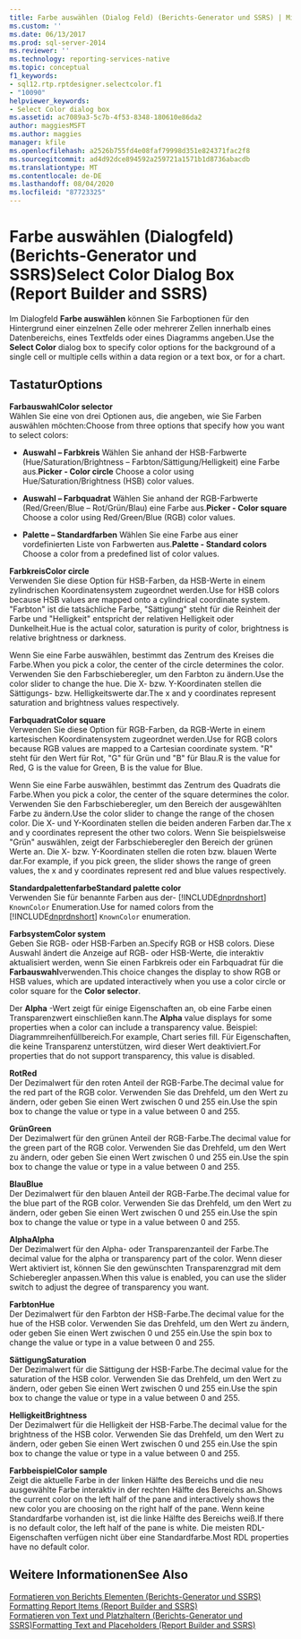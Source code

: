 ```yaml
---
title: Farbe auswählen (Dialog Feld) (Berichts-Generator und SSRS) | Microsoft-Dokumentation
ms.custom: ''
ms.date: 06/13/2017
ms.prod: sql-server-2014
ms.reviewer: ''
ms.technology: reporting-services-native
ms.topic: conceptual
f1_keywords:
- sql12.rtp.rptdesigner.selectcolor.f1
- "10090"
helpviewer_keywords:
- Select Color dialog box
ms.assetid: ac7089a3-5c7b-4f53-8348-180610e86da2
author: maggiesMSFT
ms.author: maggies
manager: kfile
ms.openlocfilehash: a2526b755fd4e08faf79998d351e824371fac2f8
ms.sourcegitcommit: ad4d92dce894592a259721a1571b1d8736abacdb
ms.translationtype: MT
ms.contentlocale: de-DE
ms.lasthandoff: 08/04/2020
ms.locfileid: "87723325"
---
```

# <a name="select-color-dialog-box-report-builder-and-ssrs"></a><span data-ttu-id="b41b1-102">Farbe auswählen (Dialogfeld) (Berichts-Generator und SSRS)</span><span class="sxs-lookup"><span data-stu-id="b41b1-102">Select Color Dialog Box (Report Builder and SSRS)</span></span>
  <span data-ttu-id="b41b1-103">Im Dialogfeld **Farbe auswählen** können Sie Farboptionen für den Hintergrund einer einzelnen Zelle oder mehrerer Zellen innerhalb eines Datenbereichs, eines Textfelds oder eines Diagramms angeben.</span><span class="sxs-lookup"><span data-stu-id="b41b1-103">Use the **Select Color** dialog box to specify color options for the background of a single cell or multiple cells within a data region or a text box, or for a chart.</span></span>  
  
## <a name="options"></a><span data-ttu-id="b41b1-104">Tastatur</span><span class="sxs-lookup"><span data-stu-id="b41b1-104">Options</span></span>  
 <span data-ttu-id="b41b1-105">**Farbauswahl**</span><span class="sxs-lookup"><span data-stu-id="b41b1-105">**Color selector**</span></span>  
 <span data-ttu-id="b41b1-106">Wählen Sie eine von drei Optionen aus, die angeben, wie Sie Farben auswählen möchten:</span><span class="sxs-lookup"><span data-stu-id="b41b1-106">Choose from three options that specify how you want to select colors:</span></span>  
  
-   <span data-ttu-id="b41b1-107">**Auswahl – Farbkreis** Wählen Sie anhand der HSB-Farbwerte (Hue/Saturation/Brightness – Farbton/Sättigung/Helligkeit) eine Farbe aus.</span><span class="sxs-lookup"><span data-stu-id="b41b1-107">**Picker - Color circle** Choose a color using Hue/Saturation/Brightness (HSB) color values.</span></span>  
  
-   <span data-ttu-id="b41b1-108">**Auswahl – Farbquadrat** Wählen Sie anhand der RGB-Farbwerte (Red/Green/Blue – Rot/Grün/Blau) eine Farbe aus.</span><span class="sxs-lookup"><span data-stu-id="b41b1-108">**Picker - Color square** Choose a color using Red/Green/Blue (RGB) color values.</span></span>  
  
-   <span data-ttu-id="b41b1-109">**Palette – Standardfarben** Wählen Sie eine Farbe aus einer vordefinierten Liste von Farbwerten aus.</span><span class="sxs-lookup"><span data-stu-id="b41b1-109">**Palette - Standard colors** Choose a color from a predefined list of color values.</span></span>  
  
 <span data-ttu-id="b41b1-110">**Farbkreis**</span><span class="sxs-lookup"><span data-stu-id="b41b1-110">**Color circle**</span></span>  
 <span data-ttu-id="b41b1-111">Verwenden Sie diese Option für HSB-Farben, da HSB-Werte in einem zylindrischen Koordinatensystem zugeordnet werden.</span><span class="sxs-lookup"><span data-stu-id="b41b1-111">Use for HSB colors because HSB values are mapped onto a cylindrical coordinate system.</span></span> <span data-ttu-id="b41b1-112">"Farbton" ist die tatsächliche Farbe, "Sättigung" steht für die Reinheit der Farbe und "Helligkeit" entspricht der relativen Helligkeit oder Dunkelheit.</span><span class="sxs-lookup"><span data-stu-id="b41b1-112">Hue is the actual color, saturation is purity of color, brightness is relative brightness or darkness.</span></span>  
  
 <span data-ttu-id="b41b1-113">Wenn Sie eine Farbe auswählen, bestimmt das Zentrum des Kreises die Farbe.</span><span class="sxs-lookup"><span data-stu-id="b41b1-113">When you pick a color, the center of the circle determines the color.</span></span> <span data-ttu-id="b41b1-114">Verwenden Sie den Farbschieberegler, um den Farbton zu ändern.</span><span class="sxs-lookup"><span data-stu-id="b41b1-114">Use the color slider to change the hue.</span></span> <span data-ttu-id="b41b1-115">Die X- bzw. Y-Koordinaten stellen die Sättigungs- bzw. Helligkeitswerte dar.</span><span class="sxs-lookup"><span data-stu-id="b41b1-115">The x and y coordinates represent saturation and brightness values respectively.</span></span>  
  
 <span data-ttu-id="b41b1-116">**Farbquadrat**</span><span class="sxs-lookup"><span data-stu-id="b41b1-116">**Color square**</span></span>  
 <span data-ttu-id="b41b1-117">Verwenden Sie diese Option für RGB-Farben, da RGB-Werte in einem kartesischen Koordinatensystem zugeordnet werden.</span><span class="sxs-lookup"><span data-stu-id="b41b1-117">Use for RGB colors because RGB values are mapped to a Cartesian coordinate system.</span></span> <span data-ttu-id="b41b1-118">"R" steht für den Wert für Rot, "G" für Grün und "B" für Blau.</span><span class="sxs-lookup"><span data-stu-id="b41b1-118">R is the value for Red, G is the value for Green, B is the value for Blue.</span></span>  
  
 <span data-ttu-id="b41b1-119">Wenn Sie eine Farbe auswählen, bestimmt das Zentrum des Quadrats die Farbe.</span><span class="sxs-lookup"><span data-stu-id="b41b1-119">When you pick a color, the center of the square determines the color.</span></span> <span data-ttu-id="b41b1-120">Verwenden Sie den Farbschieberegler, um den Bereich der ausgewählten Farbe zu ändern.</span><span class="sxs-lookup"><span data-stu-id="b41b1-120">Use the color slider to change the range of the chosen color.</span></span> <span data-ttu-id="b41b1-121">Die X- und Y-Koordinaten stellen die beiden anderen Farben dar.</span><span class="sxs-lookup"><span data-stu-id="b41b1-121">The x and y coordinates represent the other two colors.</span></span> <span data-ttu-id="b41b1-122">Wenn Sie beispielsweise "Grün" auswählen, zeigt der Farbschieberegler den Bereich der grünen Werte an. Die X- bzw. Y-Koordinaten stellen die roten bzw. blauen Werte dar.</span><span class="sxs-lookup"><span data-stu-id="b41b1-122">For example, if you pick green, the slider shows the range of green values, the x and y coordinates represent red and blue values respectively.</span></span>  
  
 <span data-ttu-id="b41b1-123">**Standardpalettenfarbe**</span><span class="sxs-lookup"><span data-stu-id="b41b1-123">**Standard palette color**</span></span>  
 <span data-ttu-id="b41b1-124">Verwenden Sie für benannte Farben aus der- [!INCLUDE[dnprdnshort](../includes/dnprdnshort-md.md)] `KnownColor` Enumeration.</span><span class="sxs-lookup"><span data-stu-id="b41b1-124">Use for named colors from the [!INCLUDE[dnprdnshort](../includes/dnprdnshort-md.md)] `KnownColor` enumeration.</span></span>  
  
 <span data-ttu-id="b41b1-125">**Farbsystem**</span><span class="sxs-lookup"><span data-stu-id="b41b1-125">**Color system**</span></span>  
 <span data-ttu-id="b41b1-126">Geben Sie RGB- oder HSB-Farben an.</span><span class="sxs-lookup"><span data-stu-id="b41b1-126">Specify RGB or HSB colors.</span></span> <span data-ttu-id="b41b1-127">Diese Auswahl ändert die Anzeige auf RGB- oder HSB-Werte, die interaktiv aktualisiert werden, wenn Sie einen Farbkreis oder ein Farbquadrat für die **Farbauswahl**verwenden.</span><span class="sxs-lookup"><span data-stu-id="b41b1-127">This choice changes the display to show RGB or HSB values, which are updated interactively when you use a color circle or color square for the **Color selector**.</span></span>  
  
 <span data-ttu-id="b41b1-128">Der **Alpha** -Wert zeigt für einige Eigenschaften an, ob eine Farbe einen Transparenzwert einschließen kann.</span><span class="sxs-lookup"><span data-stu-id="b41b1-128">The **Alpha** value displays for some properties when a color can include a transparency value.</span></span> <span data-ttu-id="b41b1-129">Beispiel: Diagrammreihenfüllbereich.</span><span class="sxs-lookup"><span data-stu-id="b41b1-129">For example, Chart series fill.</span></span> <span data-ttu-id="b41b1-130">Für Eigenschaften, die keine Transparenz unterstützen, wird dieser Wert deaktiviert.</span><span class="sxs-lookup"><span data-stu-id="b41b1-130">For properties that do not support transparency, this value is disabled.</span></span>  
  
 <span data-ttu-id="b41b1-131">**Rot**</span><span class="sxs-lookup"><span data-stu-id="b41b1-131">**Red**</span></span>  
 <span data-ttu-id="b41b1-132">Der Dezimalwert für den roten Anteil der RGB-Farbe.</span><span class="sxs-lookup"><span data-stu-id="b41b1-132">The decimal value for the red part of the RGB color.</span></span> <span data-ttu-id="b41b1-133">Verwenden Sie das Drehfeld, um den Wert zu ändern, oder geben Sie einen Wert zwischen 0 und 255 ein.</span><span class="sxs-lookup"><span data-stu-id="b41b1-133">Use the spin box to change the value or type in a value between 0 and 255.</span></span>  
  
 <span data-ttu-id="b41b1-134">**Grün**</span><span class="sxs-lookup"><span data-stu-id="b41b1-134">**Green**</span></span>  
 <span data-ttu-id="b41b1-135">Der Dezimalwert für den grünen Anteil der RGB-Farbe.</span><span class="sxs-lookup"><span data-stu-id="b41b1-135">The decimal value for the green part of the RGB color.</span></span> <span data-ttu-id="b41b1-136">Verwenden Sie das Drehfeld, um den Wert zu ändern, oder geben Sie einen Wert zwischen 0 und 255 ein.</span><span class="sxs-lookup"><span data-stu-id="b41b1-136">Use the spin box to change the value or type in a value between 0 and 255.</span></span>  
  
 <span data-ttu-id="b41b1-137">**Blau**</span><span class="sxs-lookup"><span data-stu-id="b41b1-137">**Blue**</span></span>  
 <span data-ttu-id="b41b1-138">Der Dezimalwert für den blauen Anteil der RGB-Farbe.</span><span class="sxs-lookup"><span data-stu-id="b41b1-138">The decimal value for the blue part of the RGB color.</span></span> <span data-ttu-id="b41b1-139">Verwenden Sie das Drehfeld, um den Wert zu ändern, oder geben Sie einen Wert zwischen 0 und 255 ein.</span><span class="sxs-lookup"><span data-stu-id="b41b1-139">Use the spin box to change the value or type in a value between 0 and 255.</span></span>  
  
 <span data-ttu-id="b41b1-140">**Alpha**</span><span class="sxs-lookup"><span data-stu-id="b41b1-140">**Alpha**</span></span>  
 <span data-ttu-id="b41b1-141">Der Dezimalwert für den Alpha- oder Transparenzanteil der Farbe.</span><span class="sxs-lookup"><span data-stu-id="b41b1-141">The decimal value for the alpha or transparency part of the color.</span></span> <span data-ttu-id="b41b1-142">Wenn dieser Wert aktiviert ist, können Sie den gewünschten Transparenzgrad mit dem Schieberegler anpassen.</span><span class="sxs-lookup"><span data-stu-id="b41b1-142">When this value is enabled, you can use the slider switch to adjust the degree of transparency you want.</span></span>  
  
 <span data-ttu-id="b41b1-143">**Farbton**</span><span class="sxs-lookup"><span data-stu-id="b41b1-143">**Hue**</span></span>  
 <span data-ttu-id="b41b1-144">Der Dezimalwert für den Farbton der HSB-Farbe.</span><span class="sxs-lookup"><span data-stu-id="b41b1-144">The decimal value for the hue of the HSB color.</span></span> <span data-ttu-id="b41b1-145">Verwenden Sie das Drehfeld, um den Wert zu ändern, oder geben Sie einen Wert zwischen 0 und 255 ein.</span><span class="sxs-lookup"><span data-stu-id="b41b1-145">Use the spin box to change the value or type in a value between 0 and 255.</span></span>  
  
 <span data-ttu-id="b41b1-146">**Sättigung**</span><span class="sxs-lookup"><span data-stu-id="b41b1-146">**Saturation**</span></span>  
 <span data-ttu-id="b41b1-147">Der Dezimalwert für die Sättigung der HSB-Farbe.</span><span class="sxs-lookup"><span data-stu-id="b41b1-147">The decimal value for the saturation of the HSB color.</span></span> <span data-ttu-id="b41b1-148">Verwenden Sie das Drehfeld, um den Wert zu ändern, oder geben Sie einen Wert zwischen 0 und 255 ein.</span><span class="sxs-lookup"><span data-stu-id="b41b1-148">Use the spin box to change the value or type in a value between 0 and 255.</span></span>  
  
 <span data-ttu-id="b41b1-149">**Helligkeit**</span><span class="sxs-lookup"><span data-stu-id="b41b1-149">**Brightness**</span></span>  
 <span data-ttu-id="b41b1-150">Der Dezimalwert für die Helligkeit der HSB-Farbe.</span><span class="sxs-lookup"><span data-stu-id="b41b1-150">The decimal value for the brightness of the HSB color.</span></span> <span data-ttu-id="b41b1-151">Verwenden Sie das Drehfeld, um den Wert zu ändern, oder geben Sie einen Wert zwischen 0 und 255 ein.</span><span class="sxs-lookup"><span data-stu-id="b41b1-151">Use the spin box to change the value or type in a value between 0 and 255.</span></span>  
  
 <span data-ttu-id="b41b1-152">**Farbbeispiel**</span><span class="sxs-lookup"><span data-stu-id="b41b1-152">**Color sample**</span></span>  
 <span data-ttu-id="b41b1-153">Zeigt die aktuelle Farbe in der linken Hälfte des Bereichs und die neu ausgewählte Farbe interaktiv in der rechten Hälfte des Bereichs an.</span><span class="sxs-lookup"><span data-stu-id="b41b1-153">Shows the current color on the left half of the pane and interactively shows the new color you are choosing on the right half of the pane.</span></span> <span data-ttu-id="b41b1-154">Wenn keine Standardfarbe vorhanden ist, ist die linke Hälfte des Bereichs weiß.</span><span class="sxs-lookup"><span data-stu-id="b41b1-154">If there is no default color, the left half of the pane is white.</span></span> <span data-ttu-id="b41b1-155">Die meisten RDL-Eigenschaften verfügen nicht über eine Standardfarbe.</span><span class="sxs-lookup"><span data-stu-id="b41b1-155">Most RDL properties have no default color.</span></span>  
  
## <a name="see-also"></a><span data-ttu-id="b41b1-156">Weitere Informationen</span><span class="sxs-lookup"><span data-stu-id="b41b1-156">See Also</span></span>  
 <span data-ttu-id="b41b1-157">[Formatieren von Berichts Elementen &#40;Berichts-Generator und SSRS&#41;](report-design/formatting-report-items-report-builder-and-ssrs.md) </span><span class="sxs-lookup"><span data-stu-id="b41b1-157">[Formatting Report Items &#40;Report Builder and SSRS&#41;](report-design/formatting-report-items-report-builder-and-ssrs.md) </span></span>  
 [<span data-ttu-id="b41b1-158">Formatieren von Text und Platzhaltern &#40;Berichts-Generator und SSRS&#41;</span><span class="sxs-lookup"><span data-stu-id="b41b1-158">Formatting Text and Placeholders &#40;Report Builder and SSRS&#41;</span></span>](report-design/formatting-text-and-placeholders-report-builder-and-ssrs.md)  
  
  
